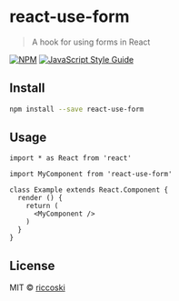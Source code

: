 # react-use-form

> A hook for using forms in React

[![NPM](https://img.shields.io/npm/v/react-use-form.svg)](https://www.npmjs.com/package/react-use-form) [![JavaScript Style Guide](https://img.shields.io/badge/code_style-standard-brightgreen.svg)](https://standardjs.com)

## Install

```bash
npm install --save react-use-form
```

## Usage

```tsx
import * as React from 'react'

import MyComponent from 'react-use-form'

class Example extends React.Component {
  render () {
    return (
      <MyComponent />
    )
  }
}
```

## License

MIT © [riccoski](https://github.com/riccoski)
